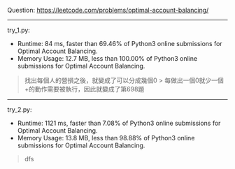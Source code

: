 Question: https://leetcode.com/problems/optimal-account-balancing/

---

try_1.py:
* Runtime: 84 ms, faster than 69.46% of Python3 online submissions for Optimal Account Balancing.
* Memory Usage: 12.7 MB, less than 100.00% of Python3 online submissions for Optimal Account Balancing.

> 找出每個人的營損之後，就變成了可以分成幾個0
	> 每做出一個0就少一個+的動作需要被執行，因此就變成了第698題

---

try_2.py: 

* Runtime: 1121 ms, faster than 7.08% of Python3 online submissions for Optimal Account Balancing.
* Memory Usage: 13.8 MB, less than 98.88% of Python3 online submissions for Optimal Account Balancing.

> dfs